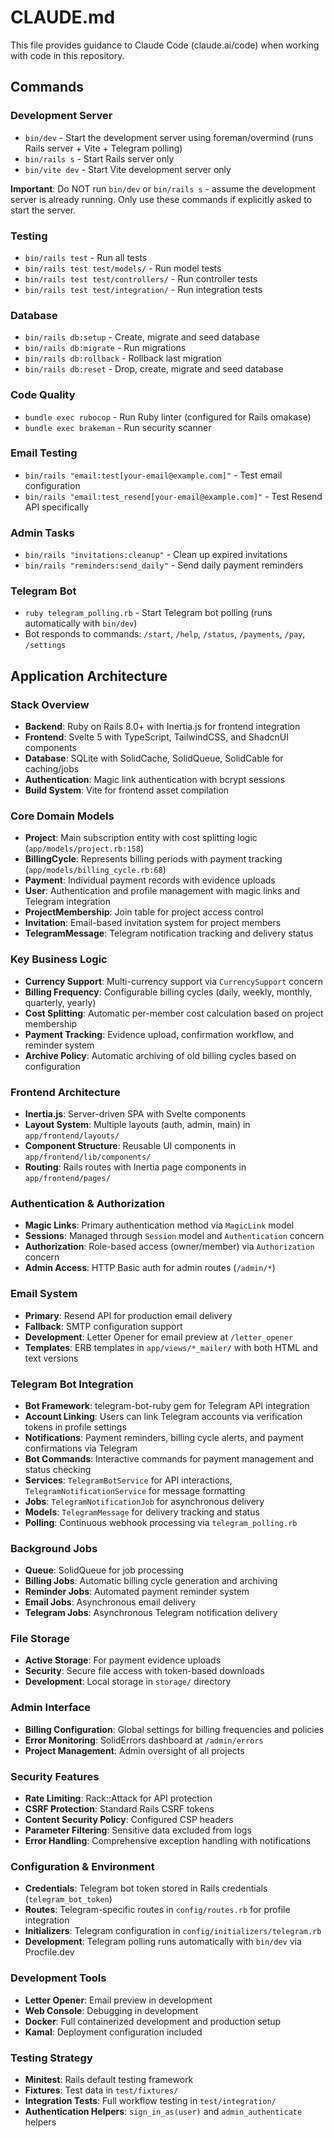 # CLAUDE.md

This file provides guidance to Claude Code (claude.ai/code) when working with code in this repository.

## Commands

### Development Server
- `bin/dev` - Start the development server using foreman/overmind (runs Rails server + Vite + Telegram polling)
- `bin/rails s` - Start Rails server only
- `bin/vite dev` - Start Vite development server only

**Important**: Do NOT run `bin/dev` or `bin/rails s` - assume the development server is already running. Only use these commands if explicitly asked to start the server.

### Testing
- `bin/rails test` - Run all tests
- `bin/rails test test/models/` - Run model tests
- `bin/rails test test/controllers/` - Run controller tests  
- `bin/rails test test/integration/` - Run integration tests

### Database
- `bin/rails db:setup` - Create, migrate and seed database
- `bin/rails db:migrate` - Run migrations
- `bin/rails db:rollback` - Rollback last migration
- `bin/rails db:reset` - Drop, create, migrate and seed database

### Code Quality
- `bundle exec rubocop` - Run Ruby linter (configured for Rails omakase)
- `bundle exec brakeman` - Run security scanner

### Email Testing
- `bin/rails "email:test[your-email@example.com]"` - Test email configuration
- `bin/rails "email:test_resend[your-email@example.com]"` - Test Resend API specifically

### Admin Tasks
- `bin/rails "invitations:cleanup"` - Clean up expired invitations
- `bin/rails "reminders:send_daily"` - Send daily payment reminders

### Telegram Bot
- `ruby telegram_polling.rb` - Start Telegram bot polling (runs automatically with `bin/dev`)
- Bot responds to commands: `/start`, `/help`, `/status`, `/payments`, `/pay`, `/settings`

## Application Architecture

### Stack Overview
- **Backend**: Ruby on Rails 8.0+ with Inertia.js for frontend integration
- **Frontend**: Svelte 5 with TypeScript, TailwindCSS, and ShadcnUI components
- **Database**: SQLite with SolidCache, SolidQueue, SolidCable for caching/jobs
- **Authentication**: Magic link authentication with bcrypt sessions
- **Build System**: Vite for frontend asset compilation

### Core Domain Models
- **Project**: Main subscription entity with cost splitting logic (`app/models/project.rb:158`)
- **BillingCycle**: Represents billing periods with payment tracking (`app/models/billing_cycle.rb:68`) 
- **Payment**: Individual payment records with evidence uploads
- **User**: Authentication and profile management with magic links and Telegram integration
- **ProjectMembership**: Join table for project access control
- **Invitation**: Email-based invitation system for project members
- **TelegramMessage**: Telegram notification tracking and delivery status

### Key Business Logic
- **Currency Support**: Multi-currency support via `CurrencySupport` concern
- **Billing Frequency**: Configurable billing cycles (daily, weekly, monthly, quarterly, yearly)
- **Cost Splitting**: Automatic per-member cost calculation based on project membership
- **Payment Tracking**: Evidence upload, confirmation workflow, and reminder system
- **Archive Policy**: Automatic archiving of old billing cycles based on configuration

### Frontend Architecture
- **Inertia.js**: Server-driven SPA with Svelte components
- **Layout System**: Multiple layouts (auth, admin, main) in `app/frontend/layouts/`
- **Component Structure**: Reusable UI components in `app/frontend/lib/components/`
- **Routing**: Rails routes with Inertia page components in `app/frontend/pages/`

### Authentication & Authorization
- **Magic Links**: Primary authentication method via `MagicLink` model
- **Sessions**: Managed through `Session` model and `Authentication` concern
- **Authorization**: Role-based access (owner/member) via `Authorization` concern  
- **Admin Access**: HTTP Basic auth for admin routes (`/admin/*`)

### Email System
- **Primary**: Resend API for production email delivery
- **Fallback**: SMTP configuration support
- **Development**: Letter Opener for email preview at `/letter_opener`
- **Templates**: ERB templates in `app/views/*_mailer/` with both HTML and text versions

### Telegram Bot Integration
- **Bot Framework**: telegram-bot-ruby gem for Telegram API integration
- **Account Linking**: Users can link Telegram accounts via verification tokens in profile settings
- **Notifications**: Payment reminders, billing cycle alerts, and payment confirmations via Telegram
- **Bot Commands**: Interactive commands for payment management and status checking
- **Services**: `TelegramBotService` for API interactions, `TelegramNotificationService` for message formatting
- **Jobs**: `TelegramNotificationJob` for asynchronous delivery
- **Models**: `TelegramMessage` for delivery tracking and status
- **Polling**: Continuous webhook processing via `telegram_polling.rb`

### Background Jobs
- **Queue**: SolidQueue for job processing
- **Billing Jobs**: Automatic billing cycle generation and archiving
- **Reminder Jobs**: Automated payment reminder system
- **Email Jobs**: Asynchronous email delivery
- **Telegram Jobs**: Asynchronous Telegram notification delivery

### File Storage
- **Active Storage**: For payment evidence uploads
- **Security**: Secure file access with token-based downloads
- **Development**: Local storage in `storage/` directory

### Admin Interface
- **Billing Configuration**: Global settings for billing frequencies and policies
- **Error Monitoring**: SolidErrors dashboard at `/admin/errors`
- **Project Management**: Admin oversight of all projects

### Security Features
- **Rate Limiting**: Rack::Attack for API protection
- **CSRF Protection**: Standard Rails CSRF tokens
- **Content Security Policy**: Configured CSP headers
- **Parameter Filtering**: Sensitive data excluded from logs
- **Error Handling**: Comprehensive exception handling with notifications

### Configuration & Environment
- **Credentials**: Telegram bot token stored in Rails credentials (`telegram_bot_token`)
- **Routes**: Telegram-specific routes in `config/routes.rb` for profile integration
- **Initializers**: Telegram configuration in `config/initializers/telegram.rb`
- **Development**: Telegram polling runs automatically with `bin/dev` via Procfile.dev

### Development Tools
- **Letter Opener**: Email preview in development
- **Web Console**: Debugging in development
- **Docker**: Full containerized development and production setup
- **Kamal**: Deployment configuration included

### Testing Strategy
- **Minitest**: Rails default testing framework
- **Fixtures**: Test data in `test/fixtures/`
- **Integration Tests**: Full workflow testing in `test/integration/`
- **Authentication Helpers**: `sign_in_as(user)` and `admin_authenticate` helpers